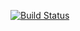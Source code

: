 [![Build Status](https://travis-ci.org/xDeSaY/lab.svg?branch=master)](https://travis-ci.org/xDeSaY/lab)

